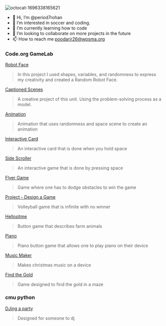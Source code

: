 ![octocat-1696338165621](https://github.com/period7rohan/period7rohan/assets/146843515/3c0e7395-f4d0-4107-9a02-456b2fe74a6a)

- 👋 Hi, I’m @period7rohan
- 👀 I’m interested in soccer and coding.
- 🌱 I’m currently learning how to code 
- 💞️ I’m looking to collaborate on more projects in the future
- 📫 How to reach me poodarir26@wpsma.org

### Code.org GameLab

[Robot Face](https://period7rohan.github.io/robot/)
> In this project I used shapes, variables, and randomness to express my creativity and created a Random Robot Face.

[Captioned Scenes](https://studio.code.org/projects/gamelab/5HJdCcwWqubznDjfL2sW_QTucbbVAaodE7GE1OZk7Bo)
> A creative project of this unit. Using the problem-solving process as a model.

[Animation](https://studio.code.org/projects/gamelab/PPBMjPzdRAdIDE5GMxzn2jWrYqZzyAJgVVw2MfuvXmg)
>Animation that uses randomness and space scene to create an animation

[Interactive Card](https://studio.code.org/projects/gamelab/VYWMN0GF4NNOfm3lfvyfFFs-Ujm9Pe7SKUgDQjH8BAw)
> An interactive card that is done when you hold space

[Side Scroller](https://studio.code.org/projects/gamelab/lgz4Mr22hYm56XgGN9evc-N2GFbfOPl8ULv9-rU9jSQ)
>An interactive game that is done by pressing space

[Flyer Game](https://studio.code.org/projects/gamelab/62Rl1O6xGS0N6FHusfr2fkWCQuHhjNLfuksiWqookLc)
> Game where one has to dodge obstacles to win the game

[Project - Design a Game](https://studio.code.org/projects/gamelab/Mx35dAnsfc2-lpFgqllDbrBEAQCS3qg1RE6KvYUsq0Y)
>Volleyball game that is infinite with no winner

[Hellositme](https://gallery.appinventor.mit.edu/?galleryid=e685cdb3-e60f-4b74-ba76-71c09cf9aafe)
>Button game that describes farm animals

[Piano](  https://gallery.appinventor.mit.edu/?galleryid=f57ab1cf-c80c-432b-871f-36ee41cf5a76)
>Piano button game that allows one to play piano on their device

[Music Maker]( https://gallery.appinventor.mit.edu/?galleryid=72bc66b5-28e1-446c-8e80-a7a2834b203e)
>Makes christmas music on a device

[Find the Gold](  https://gallery.appinventor.mit.edu/?galleryid=2b657609-7fff-4dce-a5da-e538748fcaf3)
>Game designed to find the gold in a maze
### cmu python
[DJing a party](https://academy.cs.cmu.edu/exercise/6402/)
>Designed for someone to dj
